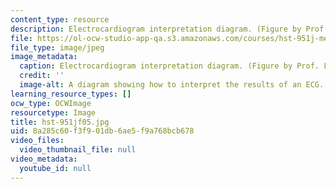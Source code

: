 ```yaml
---
content_type: resource
description: Electrocardiogram interpretation diagram. (Figure by Prof. Lucila Ohno-Machado.)
file: https://ol-ocw-studio-app-qa.s3.amazonaws.com/courses/hst-951j-medical-decision-support-fall-2005/8a285c60f3f901db6ae5f9a768bcb678_hst-951jf05.jpg
file_type: image/jpeg
image_metadata:
  caption: Electrocardiogram interpretation diagram. (Figure by Prof. Lucila Ohno-Machado.)
  credit: ''
  image-alt: A diagram showing how to interpret the results of an ECG.
learning_resource_types: []
ocw_type: OCWImage
resourcetype: Image
title: hst-951jf05.jpg
uid: 8a285c60-f3f9-01db-6ae5-f9a768bcb678
video_files:
  video_thumbnail_file: null
video_metadata:
  youtube_id: null
---
```

